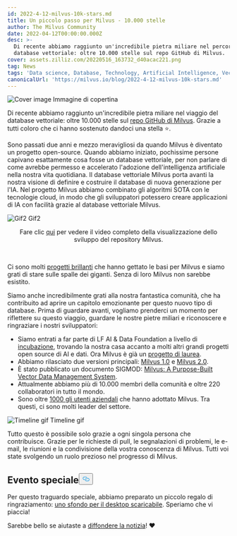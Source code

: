 ```yaml
---
id: 2022-4-12-milvus-10k-stars.md
title: Un piccolo passo per Milvus - 10.000 stelle
author: The Milvus Community
date: 2022-04-12T00:00:00.000Z
desc: >-
  Di recente abbiamo raggiunto un'incredibile pietra miliare nel percorso del
  database vettoriale: oltre 10.000 stelle sul repo GitHub di Milvus.
cover: assets.zilliz.com/20220516_163732_d40acac221.png
tag: News
tags: 'Data science, Database, Technology, Artificial Intelligence, Vector Management'
canonicalUrl: 'https://milvus.io/blog/2022-4-12-milvus-10k-stars.md'
---
```

<p>
  
   <span class="img-wrapper"> <img translate="no" src="https://assets.zilliz.com/20220516_163732_d40acac221.png" alt="Cover image" class="doc-image" id="cover-image" />
   </span> <span class="img-wrapper"> <span>Immagine di copertina</span> </span></p>
<p>Di recente abbiamo raggiunto un'incredibile pietra miliare nel viaggio del database vettoriale: oltre 10.000 stelle sul <a href="https://github.com/milvus-io/milvus">repo GitHub di Milvus</a>. Grazie a tutti coloro che ci hanno sostenuto dandoci una stella ⭐️.</p>
<p>Sono passati due anni e mezzo meravigliosi da quando Milvus è diventato un progetto open-source. Quando abbiamo iniziato, pochissime persone capivano esattamente cosa fosse un database vettoriale, per non parlare di come avrebbe permesso e accelerato l'adozione dell'intelligenza artificiale nella nostra vita quotidiana. Il database vettoriale Milvus porta avanti la nostra visione di definire e costruire il database di nuova generazione per l'IA. Nel progetto Milvus abbiamo combinato gli algoritmi SOTA con le tecnologie cloud, in modo che gli sviluppatori potessero creare applicazioni di IA con facilità grazie al database vettoriale Milvus.</p>
<p>
  
   <span class="img-wrapper"> <img translate="no" src="https://assets.zilliz.com/Milvus_0_10000_d50a914332.gif" alt="Gif2" class="doc-image" id="gif2" />
   </span> <span class="img-wrapper"> <span>Gif2</span> </span></p>
<div align="center">Fare clic <a href="https://www.youtube.com/watch?v=zIAX_oPI2Jk&ab_channel=Milvus-VectorDatabase">qui</a> per vedere il video completo della visualizzazione dello sviluppo del repository Milvus.</div>
<p><br/></p>
<p>Ci sono molti <a href="https://github.com/milvus-io/milvus">progetti brillanti</a> che hanno gettato le basi per Milvus e siamo grati di stare sulle spalle dei giganti. Senza di loro Milvus non sarebbe esistito.</p>
<p>Siamo anche incredibilmente grati alla nostra fantastica comunità, che ha contribuito ad aprire un capitolo emozionante per questo nuovo tipo di database. Prima di guardare avanti, vogliamo prenderci un momento per riflettere su questo viaggio, guardare le nostre pietre miliari e riconoscere e ringraziare i nostri sviluppatori:</p>
<ul>
<li>Siamo entrati a far parte di LF AI &amp; Data Foundation a livello di <a href="https://lfaidata.foundation/blog/2020/04/02/milvus-joins-lf-ai-as-new-incubation-project/">incubazione</a>, trovando la nostra casa accanto a molti altri grandi progetti open source di AI e dati. Ora Milvus è già un <a href="https://lfaidata.foundation/blog/2021/06/23/lf-ai-data-foundation-announces-graduation-of-milvus-project/">progetto di laurea</a>.</li>
<li>Abbiamo rilasciato due versioni principali: <a href="https://milvus.io/docs/v1.0.0/announcement.md">Milvus 1.0</a> e <a href="https://milvus.io/docs/v2.0.x/comparison.md">Milvus 2.0</a>.</li>
<li>È stato pubblicato un documento SIGMOD: <a href="https://dl.acm.org/doi/abs/10.1145/3448016.3457550">Milvus: A Purpose-Built Vector Data Management System</a>.</li>
<li>Attualmente abbiamo più di 10.000 membri della comunità e oltre 220 collaboratori in tutto il mondo.</li>
<li>Sono oltre <a href="https://milvus.io/">1000 gli utenti aziendali</a> che hanno adottato Milvus. Tra questi, ci sono molti leader del settore.</li>
</ul>
<p>
  
   <span class="img-wrapper"> <img translate="no" src="https://assets.zilliz.com/Milvus_10000_star_timeline_3sec_de1a7c906a.gif" alt="Timeline gif" class="doc-image" id="timeline-gif" />
   </span> <span class="img-wrapper"> <span>Timeline gif</span> </span></p>
<p>Tutto questo è possibile solo grazie a ogni singola persona che contribuisce. Grazie per le richieste di pull, le segnalazioni di problemi, le e-mail, le riunioni e la condivisione della vostra conoscenza di Milvus. Tutti voi state svolgendo un ruolo prezioso nel progresso di Milvus.</p>
<h2 id="Special-event" class="common-anchor-header">Evento speciale<button data-href="#Special-event" class="anchor-icon" translate="no">
      <svg translate="no"
        aria-hidden="true"
        focusable="false"
        height="20"
        version="1.1"
        viewBox="0 0 16 16"
        width="16"
      >
        <path
          fill="#0092E4"
          fill-rule="evenodd"
          d="M4 9h1v1H4c-1.5 0-3-1.69-3-3.5S2.55 3 4 3h4c1.45 0 3 1.69 3 3.5 0 1.41-.91 2.72-2 3.25V8.59c.58-.45 1-1.27 1-2.09C10 5.22 8.98 4 8 4H4c-.98 0-2 1.22-2 2.5S3 9 4 9zm9-3h-1v1h1c1 0 2 1.22 2 2.5S13.98 12 13 12H9c-.98 0-2-1.22-2-2.5 0-.83.42-1.64 1-2.09V6.25c-1.09.53-2 1.84-2 3.25C6 11.31 7.55 13 9 13h4c1.45 0 3-1.69 3-3.5S14.5 6 13 6z"
        ></path>
      </svg>
    </button></h2><p>Per questo traguardo speciale, abbiamo preparato un piccolo regalo di ringraziamento: <a href="https://assets.zilliz.com/10_K_stars_2b2e0e0b36.png">uno sfondo per il desktop scaricabile</a>. Speriamo che vi piaccia!</p>
<p>Sarebbe bello se aiutaste a <a href="https://twitter.com/milvusio">diffondere la notizia</a>! ❤️</p>
